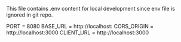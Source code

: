 This file contains .env content for local development since env file is ignored in git repo.

PORT = 8080
BASE_URL = http://localhost:
CORS_ORIGIN = http://localhost:3000
CLIENT_URL = http://localhost:3000

```

```
